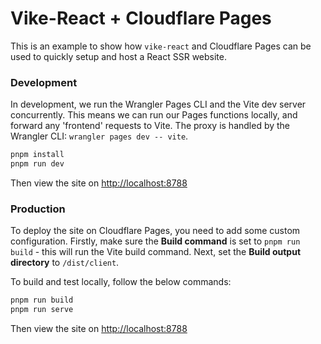 # Vike-React + Cloudflare Pages

This is an example to show how `vike-react` and Cloudflare Pages can be used to quickly setup and host a React SSR website.

### Development

In development, we run the Wrangler Pages CLI and the Vite dev server concurrently. This means we can run our Pages functions locally, and forward any 'frontend' requests to Vite. The proxy is handled by the Wrangler CLI: `wrangler pages dev -- vite`.

```sh
pnpm install
pnpm run dev
```

Then view the site on [http://localhost:8788](http://localhost:8788)

### Production

To deploy the site on Cloudflare Pages, you need to add some custom configuration. Firstly, make sure the **Build command** is set to `pnpm run build` - this will run the Vite build command. Next, set the **Build output directory** to `/dist/client`.

To build and test locally, follow the below commands:

```sh
pnpm run build
pnpm run serve
```

Then view the site on [http://localhost:8788](http://localhost:8788)
